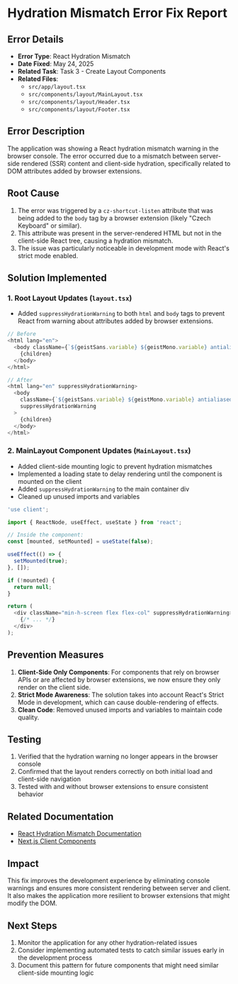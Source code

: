 # Hydration Mismatch Error Fix Report

## Error Details
- **Error Type**: React Hydration Mismatch
- **Date Fixed**: May 24, 2025
- **Related Task**: Task 3 - Create Layout Components
- **Related Files**:
  - `src/app/layout.tsx`
  - `src/components/layout/MainLayout.tsx`
  - `src/components/layout/Header.tsx`
  - `src/components/layout/Footer.tsx`

## Error Description
The application was showing a React hydration mismatch warning in the browser console. The error occurred due to a mismatch between server-side rendered (SSR) content and client-side hydration, specifically related to DOM attributes added by browser extensions.

## Root Cause
1. The error was triggered by a `cz-shortcut-listen` attribute that was being added to the `body` tag by a browser extension (likely "Czech Keyboard" or similar).
2. This attribute was present in the server-rendered HTML but not in the client-side React tree, causing a hydration mismatch.
3. The issue was particularly noticeable in development mode with React's strict mode enabled.

## Solution Implemented

### 1. Root Layout Updates (`layout.tsx`)
- Added `suppressHydrationWarning` to both `html` and `body` tags to prevent React from warning about attributes added by browser extensions.

```typescript
// Before
<html lang="en">
  <body className={`${geistSans.variable} ${geistMono.variable} antialiased`}>
    {children}
  </body>
</html>

// After
<html lang="en" suppressHydrationWarning>
  <body 
    className={`${geistSans.variable} ${geistMono.variable} antialiased`}
    suppressHydrationWarning
  >
    {children}
  </body>
</html>
```

### 2. MainLayout Component Updates (`MainLayout.tsx`)
- Added client-side mounting logic to prevent hydration mismatches
- Implemented a loading state to delay rendering until the component is mounted on the client
- Added `suppressHydrationWarning` to the main container div
- Cleaned up unused imports and variables

```typescript
'use client';

import { ReactNode, useEffect, useState } from 'react';

// Inside the component:
const [mounted, setMounted] = useState(false);

useEffect(() => {
  setMounted(true);
}, []);

if (!mounted) {
  return null;
}

return (
  <div className="min-h-screen flex flex-col" suppressHydrationWarning>
    {/* ... */}
  </div>
);
```

## Prevention Measures
1. **Client-Side Only Components**: For components that rely on browser APIs or are affected by browser extensions, we now ensure they only render on the client side.
2. **Strict Mode Awareness**: The solution takes into account React's Strict Mode in development, which can cause double-rendering of effects.
3. **Clean Code**: Removed unused imports and variables to maintain code quality.

## Testing
1. Verified that the hydration warning no longer appears in the browser console
2. Confirmed that the layout renders correctly on both initial load and client-side navigation
3. Tested with and without browser extensions to ensure consistent behavior

## Related Documentation
- [React Hydration Mismatch Documentation](https://react.dev/link/hydration-mismatch)
- [Next.js Client Components](https://nextjs.org/docs/app/building-your-application/rendering/client-components)

## Impact
This fix improves the development experience by eliminating console warnings and ensures more consistent rendering between server and client. It also makes the application more resilient to browser extensions that might modify the DOM.

## Next Steps
1. Monitor the application for any other hydration-related issues
2. Consider implementing automated tests to catch similar issues early in the development process
3. Document this pattern for future components that might need similar client-side mounting logic
